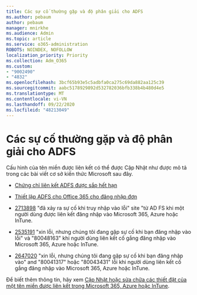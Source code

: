 ```yaml
---
title: Các sự cố thường gặp và độ phân giải cho ADFS
ms.author: pebaum
author: pebaum
manager: mnirkhe
ms.audience: Admin
ms.topic: article
ms.service: o365-administration
ROBOTS: NOINDEX, NOFOLLOW
localization_priority: Priority
ms.collection: Adm_O365
ms.custom:
- "9002490"
- "4832"
ms.openlocfilehash: 3bcf65b93e5c5adbfa0ca275c69da882aa125c39
ms.sourcegitcommit: aabc5178929892d532782036bfb338b4b480d4e5
ms.translationtype: MT
ms.contentlocale: vi-VN
ms.lasthandoff: 09/22/2020
ms.locfileid: "48213049"
---
```

# <a name="common-issues-and-resolutions-for-adfs"></a>Các sự cố thường gặp và độ phân giải cho ADFS

Cấu hình của tên miền được liên kết có thể được Cập Nhật như được mô tả trong các bài viết cơ sở kiến thức Microsoft sau đây.

- [Chứng chỉ liên kết ADFS được sắp hết hạn](adfs-federation-certificate-expiring.md)

- [Thiết lập ADFS cho Office 365 cho đăng nhập đơn](https://docs.microsoft.com/office365/troubleshoot/active-directory/set-up-adfs-for-single-sign-on)

- [2713898](https://support.microsoft.com/help/2713898)  "đã xảy ra sự cố khi truy nhập vào lỗi" site "từ AD FS khi một người dùng được liên kết đăng nhập vào Microsoft 365, Azure hoặc InTune.

- [2535191](https://support.microsoft.com/help/2535191) "xin lỗi, nhưng chúng tôi đang gặp sự cố khi bạn đăng nhập vào lỗi" và "80048163" khi người dùng liên kết cố gắng đăng nhập vào Microsoft 365, Azure hoặc InTune.

- [2647020](https://support.microsoft.com/help/2647020)   "xin lỗi, nhưng chúng tôi đang gặp sự cố khi bạn đăng nhập vào" and "80041317" hoặc "80043431" lỗi khi người dùng liên kết cố gắng đăng nhập vào Microsoft 365, Azure hoặc InTune.

Để biết thêm thông tin, hãy xem [Cập Nhật hoặc sửa chữa các thiết đặt của một tên miền được liên kết trong Microsoft 365, Azure hoặc InTune](https://docs.microsoft.com/office365/troubleshoot/active-directory/update-federated-domain-office-365).
